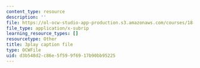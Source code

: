 ```yaml
---
content_type: resource
description: ''
file: https://ol-ocw-studio-app-production.s3.amazonaws.com/courses/18-06sc-linear-algebra-fall-2011/d3b548d2c86e5f599f6917b90bb95225_D8u1LV9CnCk.vtt
file_type: application/x-subrip
learning_resource_types: []
resourcetype: Other
title: 3play caption file
type: OCWFile
uid: d3b548d2-c86e-5f59-9f69-17b90bb95225
---
```

